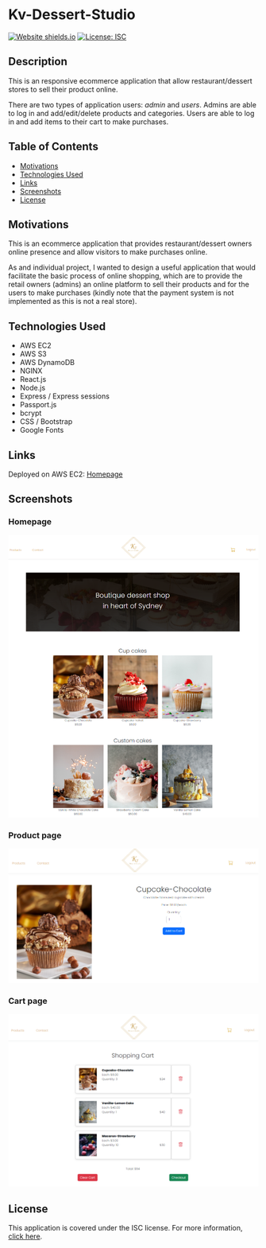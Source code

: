 # Kv-Dessert-Studio

[![Website shields.io](https://img.shields.io/website-up-down-green-red/http/shields.io.svg)](http://shields.io/)
[![License: ISC](https://img.shields.io/badge/License-ISC-blue.svg)](https://opensource.org/licenses/ISC)


## Description 

This is an responsive ecommerce application that allow restaurant/dessert stores to sell their product online. 

There are two types of application users: *admin* and *users*. Admins are able to log in and add/edit/delete products and categories. Users are able to log in and add items to their cart to make purchases.  

## Table of Contents 

- [Motivations](#Motivations)
- [Technologies Used](#Technologies-Used)
- [Links](#Links)
- [Screenshots](#Screenshots)
- [License](#License)

## Motivations 
This is an ecommerce application that provides restaurant/dessert owners online presence and allow visitors to make purchases online.

As and individual project, I wanted to design a useful application that would facilitate the basic process of online shopping, which are to provide the retail owners (admins) an online platform to sell their products and for the users to make purchases (kindly note that the payment system is not implemented as this is not a real store).

## Technologies Used

- AWS EC2
- AWS S3
- AWS DynamoDB
- NGINX
- React.js
- Node.js 
- Express / Express sessions 
- Passport.js
- bcrypt
- CSS / Bootstrap
- Google Fonts

## Links 

Deployed on AWS EC2: [Homepage](http://3.15.220.133/home)

## Screenshots 

### Homepage
![Homepage](client/public/images/readme/readme-home.png)

### Product page 
![Product page](client/public/images/readme/readme-product.png)

### Cart page
![Cart page](client/public/images/readme/readme-cart.png)


## License 

This application is covered under the ISC license.
For more information, [click here](https://opensource.org/licenses/ISC).
